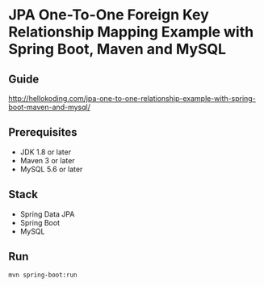 # JPA One-To-One Foreign Key Relationship Mapping Example with Spring Boot, Maven and MySQL

## Guide
http://hellokoding.com/jpa-one-to-one-relationship-example-with-spring-boot-maven-and-mysql/

## Prerequisites
- JDK 1.8 or later
- Maven 3 or later
- MySQL 5.6 or later

## Stack
- Spring Data JPA
- Spring Boot
- MySQL

## Run
`mvn spring-boot:run`

